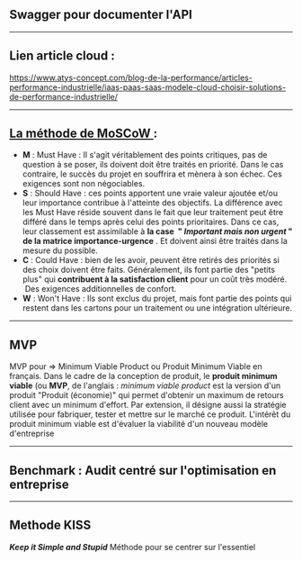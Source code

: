 


## **Swagger** pour documenter l'API

---------------------------------------------

## Lien article cloud :
https://www.atys-concept.com/blog-de-la-performance/articles-performance-industrielle/iaas-paas-saas-modele-cloud-choisir-solutions-de-performance-industrielle/


---------------------------------------------

## [La méthode de **MoSCoW** ](https://www.manager-go.com/gestion-de-projet/dossiers-methodes/methode-moscow) :
- **M** : Must Have : Il s'agit véritablement des points critiques, pas de question à se poser, ils doivent doit être traités en priorité. Dans le cas contraire, le succès du projet en souffrira et mènera à son échec. Ces exigences sont non négociables.
- **S** : Should Have : ces points apportent une vraie valeur ajoutée et/ou leur importance contribue à l'atteinte des objectifs. La différence avec les Must Have réside souvent dans le fait que leur traitement peut être différé dans le temps après celui des points prioritaires. Dans ce cas, leur classement est assimilable à **la case  " _Important mais non urgent_ " de la matrice importance-urgence** . Et doivent ainsi être traités dans la mesure du possible.
- **C** : Could Have : bien de les avoir, peuvent être retirés des priorités si des choix doivent être faits. Généralement, ils font partie des "petits plus" qui **contribuent à la satisfaction client** pour un coût très modéré.  Des exigences additionnelles de confort.
- **W** : Won't Have : Ils sont exclus du projet, mais font partie des points qui restent dans les cartons pour un traitement ou une intégration ultérieure.


---------------------------------------------


## MVP
MVP pour => Minimum Viable Product ou Produit Minimum Viable en français.
Dans le cadre de la conception de produit, le **produit minimum viable** (ou **MVP**, de l'anglais : _minimum viable product_ est la version d'un produit "Produit (économie)" qui permet d'obtenir un maximum de retours client avec un minimum d'effort. Par extension, il désigne aussi la stratégie utilisée pour fabriquer, tester et mettre sur le marché ce produit. L'intérêt du produit minimum viable est d'évaluer la viabilité d'un nouveau modèle d'entreprise


---------------------------------------------

## Benchmark : Audit centré sur l'optimisation en entreprise



---------------------------------------------

## Methode KISS
***Keep it Simple and Stupid***
Méthode pour se centrer sur l'essentiel
